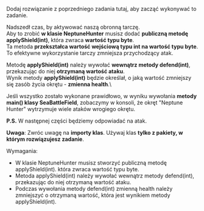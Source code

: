 Dodaj rozwiązanie z poprzedniego zadania tutaj, aby zacząć wykonywać to zadanie.

Nadszedł czas, by aktywować naszą obronną tarczę. \
Aby to zrobić **w klasie NeptuneHunter** musisz dodać **publiczną metodę applyShield(int)**,
która zwraca **wartość typu byte**.\
Ta metoda **przekształca wartość wejściową typu int na wartość typu byte**.\
To efektywne wykorzystanie tarczy zmniejsza przychodzący atak.

Metodę **applyShield(int)** należy wywołać **wewnątrz metody defend(int)**,
przekazując do niej **otrzymaną wartość ataku**.\
Wynik metody **applyShield(int)** będzie określał, o jaką wartość zmniejszy się zasób
życia okrętu - **zmienna health**.\

Jeśli wszystko zostało wykonane prawidłowo, w wyniku wywołania **metody main() klasy SeaBattleField**,
zobaczymy w konsoli, że okręt "Neptune Hunter" wytrzymuje wiele ataków wrogiego okrętu.

**P.S.** W następnej części będziemy odpowiadać na atak.

**Uwaga**: Zwróc uwagę na **importy klas**. Używaj klas **tylko z pakiety, w którym rozwiązujesz zadanie**.

Wymagania:

- W klasie NeptuneHunter musisz stworzyć publiczną metodę applyShield(int). która zwraca wartość typu byte.
- Metoda applyShield(int) należy wywołać wewnątrz metody defend(int), przekazując do niej otrzymaną wartość ataku.
- Podczas wywołania metody defend(int) zmienną health należy zmniejszyć o otrzymaną wartość,
  która jest wynikiem metody applyShield(int).
